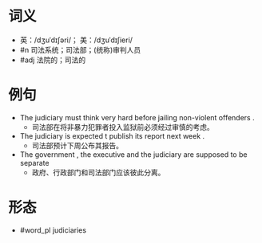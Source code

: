 # 词义
- 英：/dʒuˈdɪʃəri/； 美：/dʒuˈdɪʃieri/
- #n 司法系统；司法部；(统称)审判人员
- #adj 法院的；司法的
# 例句
- The judiciary must think very hard before jailing non-violent offenders .
	- 司法部在将非暴力犯罪者投入监狱前必须经过审慎的考虑。
- The judiciary is expected t publish its report next week .
	- 司法部预计下周公布其报告。
- The government , the executive and the judiciary are supposed to be separate
	- 政府、行政部门和司法部门应该彼此分离。
# 形态
- #word_pl judiciaries
